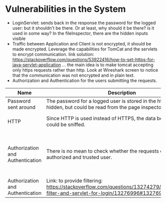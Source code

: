 # Vulnerabilities in the System

- LoginServlet: sends back in the response the password for the logged user: but it shouldn't be there. 
Or at least, why should it be there? is it used in some way?
In the fileInspector, there are the hidden inputs visible
- Traffic between Application and Client is not encrypted, it should be made encrypted. 
Leverage the capabilities for TomCat and the servlets to encrypt communication.
link solution: https://stackoverflow.com/questions/53922416/how-to-set-https-for-java-servlet-application
 ... the main idea is to make tomcat accepting only https requests rather than http.
Look at Wireshark screen to notice that the communication was not encrypted and in plain text.
- Authorization and Authentication for the users submitting the requests. 

| Name                             | Description                                                                                                         | Solution                                                                                                                                                                                                            |
|----------------------------------|---------------------------------------------------------------------------------------------------------------------|---------------------------------------------------------------------------------------------------------------------------------------------------------------------------------------------------------------------|
| Password sent around             | The password for a logged user is stored in the html page, it is hidden, but could be read from the page inspector. | Remove the password form the webpage, since it is useless                                                                                                                                                           |
| HTTP                             | Since HTTP is used instead of HTTPS, the data being exchanged could be sniffed.                                     | Adopt HTTPS communication to encrypt and hide the exchange of information                                                                                                                                           |
| Authorization and Authentication | There is no mean to check whether the requests come from an authorized and trusted user.                            | Add an authorization and authentication mechanisms. https://www.mulesoft.com/tcat/tomcat-ssl maybe useful to set up the HTTPs mechanism. SSL-mechanism could be used to ensure confidentiality during data exchange |
| Authorization and Authentication | Link: to provide filtering: https://stackoverflow.com/questions/13274279/authentication-filter-and-servlet-for-login/13276996#13276996                                                                                        |                                                                                                                                                                                                                     |

